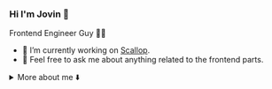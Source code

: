 ### Hi I'm Jovin 👋

Frontend Engineer Guy 👨‍💻
- 🔭 I’m currently working on [Scallop](https://scallop.io/).
- 💬 Feel free to ask me about anything related to the frontend parts.
<details>
  <summary>More about me ⬇️</summary>
  <br/>
  <img src="https://github-readme-stats.vercel.app/api?username=jovinlidan&show_icons=true&theme=dark&text_color=ffffff&layout=compact&bg_color=00000000" alt="stats"/>
  <br/>
  <img src="https://github-readme-stats.vercel.app/api/top-langs/?username=jovinlidan&layout=compact&langs_count=6&theme=dark&bg_color=00000000&text_color=ffffff" alt="top-langs" />
  <br/>
  
</details>

<!--
**jovinlidan/jovinlidan** is a ✨ _special_ ✨ repository because its `README.md` (this file) appears on your GitHub profile.

Here are some ideas to get you started:

- 🔭 I’m currently working on ...
- 🌱 I’m currently learning ...
- 👯 I’m looking to collaborate on ...
- 🤔 I’m looking for help with ...
- 💬 Ask me about ...
- 📫 How to reach me: ...
- 😄 Pronouns: ...
- ⚡ Fun fact: ...
-->
